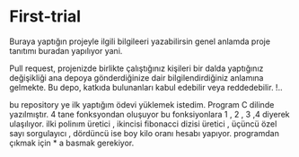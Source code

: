 # First-trial
Buraya yaptığın projeyle ilgili bilgileeri yazabilirsin genel anlamda proje tanıtımı buradan yapılıyor yani.

Pull request, projenizde birlikte çalıştığınız kişileri bir dalda yaptığınız değişikliği ana depoya gönderdiğinize dair bilgilendirdiğiniz anlamına gelmekte. Bu depo, katkıda bulunanları kabul edebilir veya reddedebilir. !..


bu repository ye ilk yaptığım ödevi yüklemek istedim.
Program C dilinde yazılmıştır.
4 tane fonksyondan oluşuyor bu fonksiyonlara 1 , 2 , 3 ,4 diyerek ulaşılıyor.
ilki polinım üretici , ikincisi fibonacci dizisi üretici , üçüncü özel sayı sorgulayıcı , dördüncü ise boy kilo oranı hesabı yapıyor. 
programdan çıkmak için * a basmak gerekiyor.
